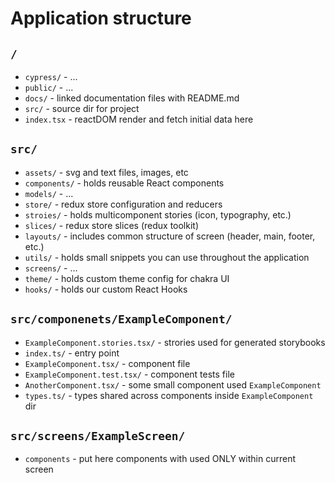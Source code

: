 # Application structure

## `/`

-   `cypress/` - ...
-   `public/` - ...
-   `docs/` - linked documentation files with README.md
-   `src/` - source dir for project
-   `index.tsx` - reactDOM render and fetch initial data here

## `src/`

-   `assets/` - svg and text files, images, etc
-   `components/` - holds reusable React components
-   `models/` - ...
-   `store/` - redux store configuration and reducers
-   `stroies/` - holds multicomponent stories (icon, typography, etc.)
-   `slices/` - redux store slices (redux toolkit)
-   `layouts/` - includes common structure of screen (header, main, footer, etc.)
-   `utils/` - holds small snippets you can use throughout the application
-   `screens/` - ...
-   `theme/` - holds custom theme config for chakra UI
-   `hooks/` - holds our custom React Hooks

## `src/componenets/ExampleComponent/`

-   `ExampleComponent.stories.tsx/` - strories used for generated storybooks
-   `index.ts/` - entry point
-   `ExampleComponent.tsx/` - component file
-   `ExampleComponent.test.tsx/` - component tests file
-   `AnotherComponent.tsx/` - some small component used `ExampleComponent`
-   `types.ts/` - types shared across components inside `ExampleComponent` dir

## `src/screens/ExampleScreen/`

-   `components` - put here components with used ONLY within current screen
